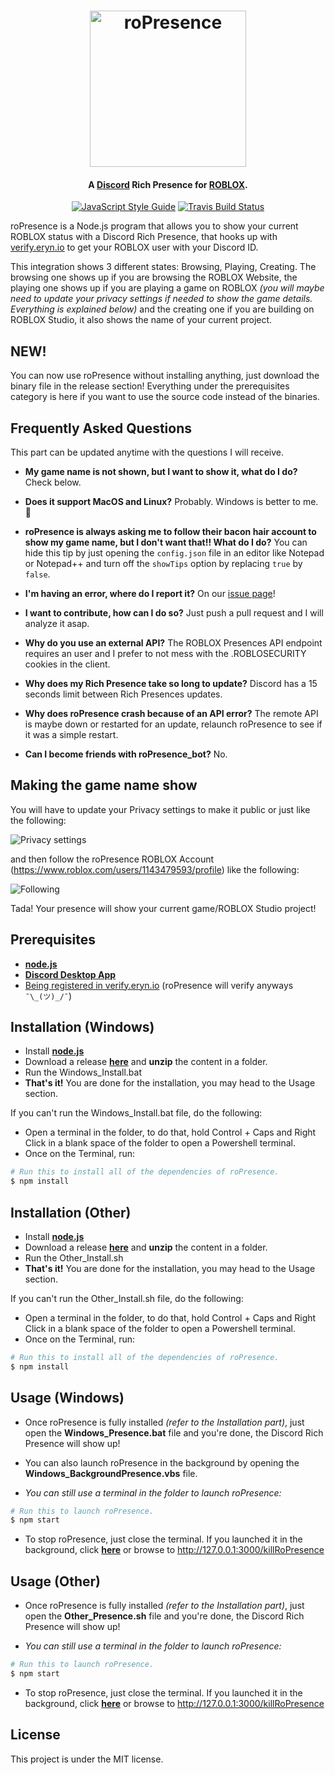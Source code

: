 
<h1 align="center">
    <img src="https://raw.githubusercontent.com/JiveOff/roPresence/master/img/roPresence.png" alt="roPresence" width="250"/>
    <br>
</h1>

<h4 align="center">A <a href="https://discordapp.com">Discord</a> Rich Presence for <a href="https://roblox.com">ROBLOX</a>.</h4>

<p align="center">
    <a href="https://standardjs.com"><img src="https://img.shields.io/badge/code_style-standard-blue.svg?style=flat-square" alt="JavaScript Style Guide"/></a>
    <a href="https://travis-ci.org/JiveOff/roPresence"><img src="https://img.shields.io/travis/JiveOff/roPresence/master.svg?style=flat-square" alt="Travis Build Status"/></a>
</p>

roPresence is a Node.js program that allows you to show your current ROBLOX status with a Discord Rich Presence, that hooks up with [verify.eryn.io](http://verify.eryn.io/) to get your ROBLOX user with your Discord ID.

This integration shows 3 different states: Browsing, Playing, Creating.
The browsing one shows up if you are browsing the ROBLOX Website, the playing one shows up if you are playing a game on ROBLOX *(you will maybe need to update your privacy settings if needed to show the game details. Everything is explained below)* and the creating one if you are building on ROBLOX Studio, it also shows the name of your current project.

## NEW!

You can now use roPresence without installing anything, just download the binary file in the release section!
Everything under the prerequisites category is here if you want to use the source code instead of the binaries.

## Frequently Asked Questions

This part can be updated anytime with the questions I will receive.

- **My game name is not shown, but I want to show it, what do I do?** Check below.

- **Does it support MacOS and Linux?**
Probably. Windows is better to me. :eyes:

- **roPresence is always asking me to follow their bacon hair account to show my game name, but I don't want that!! What do I do?**
You can hide this tip by just opening the ``config.json`` file in an editor like Notepad or Notepad++ and turn off the ``showTips`` option by replacing ``true`` by ``false``.

- **I'm having an error, where do I report it?**
On our [issue page](https://github.com/JiveOff/roPresence/issues)!

- **I want to contribute, how can I do so?**
Just push a pull request and I will analyze it asap.

- **Why do you use an external API?**
The ROBLOX Presences API endpoint requires an user and I prefer to not mess with the .ROBLOSECURITY cookies in the client.

- **Why does my Rich Presence take so long to update?**
Discord has a 15 seconds limit between Rich Presences updates.

- **Why does roPresence crash because of an API error?**
The remote API is maybe down or restarted for an update, relaunch roPresence to see if it was a simple restart.

- **Can I become friends with roPresence_bot?**
No.

## Making the game name show

You will have to update your Privacy settings to make it public or just like the following:

<img src="https://raw.githubusercontent.com/JiveOff/roPresence/master/img/Privacy.png" alt="Privacy settings"/>

and then follow the roPresence ROBLOX Account (https://www.roblox.com/users/1143479593/profile) like the following:

<img src="https://raw.githubusercontent.com/JiveOff/roPresence/master/img/Following.png" alt="Following"/>

Tada! Your presence will show your current game/ROBLOX Studio project!

## Prerequisites

- [**node.js**](https://nodejs.org/en/download/current/)
- [**Discord Desktop App**](https://discordapp.com/download)
- [Being registered in verify.eryn.io](http://verify.eryn.io/) (roPresence will verify anyways ``¯\_(ツ)_/¯``)

## Installation (Windows)

- Install [**node.js**](https://nodejs.org/en/download/current/)
- Download a release [**here**](https://github.com/JiveOff/roPresence/releases) and **unzip** the content in a folder.
- Run the Windows_Install.bat
- **That's it!** You are done for the installation, you may head to the Usage section.

If you can't run the Windows_Install.bat file, do the following:

- Open a terminal in the folder, to do that, hold Control + Caps and Right Click in a blank space of the folder to open a Powershell terminal. 
- Once on the Terminal, run:
```bash
# Run this to install all of the dependencies of roPresence.
$ npm install
```

## Installation (Other)

- Install [**node.js**](https://nodejs.org/en/download/current/)
- Download a release [**here**](https://github.com/JiveOff/roPresence/releases) and **unzip** the content in a folder.
- Run the Other_Install.sh
- **That's it!** You are done for the installation, you may head to the Usage section.

If you can't run the Other_Install.sh file, do the following:

- Open a terminal in the folder, to do that, hold Control + Caps and Right Click in a blank space of the folder to open a Powershell terminal. 
- Once on the Terminal, run:
```bash
# Run this to install all of the dependencies of roPresence.
$ npm install
```

## Usage (Windows)

- Once roPresence is fully installed *(refer to the Installation part)*, just open the **Windows_Presence.bat** file and you're done, the Discord Rich Presence will show up! 

- You can also launch roPresence in the background by opening the **Windows_BackgroundPresence.vbs** file.

- *You can still use a terminal in the folder to launch roPresence:*
```bash
# Run this to launch roPresence.
$ npm start
```

- To stop roPresence, just close the terminal. If you launched it in the background, click [**here**](http://127.0.0.1:3000/killRoPresence) or browse to http://127.0.0.1:3000/killRoPresence

## Usage (Other)

- Once roPresence is fully installed *(refer to the Installation part)*, just open the **Other_Presence.sh** file and you're done, the Discord Rich Presence will show up! 

- *You can still use a terminal in the folder to launch roPresence:*
```bash
# Run this to launch roPresence.
$ npm start
```

- To stop roPresence, just close the terminal. If you launched it in the background, click [**here**](http://127.0.0.1:3000/killRoPresence) or browse to http://127.0.0.1:3000/killRoPresence

## License

This project is under the MIT license.

